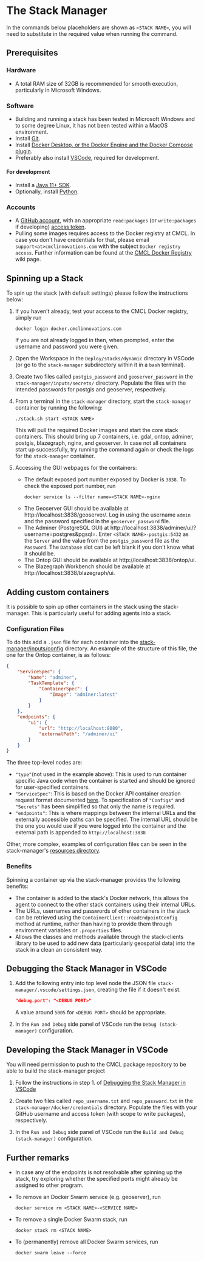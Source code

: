 # The Stack Manager

In the commands below placeholders are shown as `<STACK NAME>`, you will need to substitute in the required value when running the command.

## Prerequisites

### Hardware
* A total RAM size of 32GB is recommended for smooth execution, particularly in Microsoft Windows.

### Software
* Building and running a stack has been tested in Microsoft Windows and to some degree Linux, it has not been tested within a MacOS environment.
* Install [Git](https://git-scm.com/downloads).
* Install [Docker Desktop, or the Docker Engine and the Docker Compose plugin](https://docs.docker.com/engine/install).
* Preferably also install [VSCode](https://code.visualstudio.com/Download), required for development.
#### For development
* Install a [Java 11+ SDK](https://adoptium.net).
* Optionally, install [Python](https://www.python.org/downloads).
### Accounts
* A [GitHub account](https://github.com), with an appropriate `read:packages` (or `write:packages` if developing) [access token](https://docs.github.com/en/authentication/keeping-your-account-and-data-secure/creating-a-personal-access-token).
* Pulling some images requires access to the Docker registry at CMCL. In case you don't have credentials for that, please email `support<at>cmclinnovations.com` with the subject `Docker registry access`. Further information can be found at the [CMCL Docker Registry] wiki page.

## Spinning up a Stack

To spin up the stack (with default settings) please follow the instructions below:

1. If you haven't already, test your access to the CMCL Docker registry, simply run 
    ```console
    docker login docker.cmclinnovations.com
    ```
    If you are not already logged in then, when prompted, enter the username and password you were given.

2. Open the Workspace in the `Deploy/stacks/dynamic` directory in VSCode (or go to the `stack-manager` subdirectory within it in a `bash` terminal).

3. Create two files called `postgis_password` and `geoserver_password` in the `stack-manager/inputs/secrets/` directory. Populate the files with the intended passwords for postgis and geoserver, respectively.

4. From a terminal in the `stack-manager` directory, start the `stack-manager` container by running the following:
    ```console
    ./stack.sh start <STACK NAME>
    ```
    This will pull the required Docker images and start the core stack containers.
    This should bring up 7 containers, i.e. gdal, ontop, adminer, postgis, blazegraph, nginx, and geoserver.
    In case not all containers start up successfully, try running the command again or check the logs for the `stack-manager` container.
5. Accessing the GUI webpages for the containers:
    * The default exposed port number exposed by Docker is `3838`. To check the exposed port number, run
        ```console
        docker service ls --filter name=<STACK NAME>-nginx
        ```
    * The Geoserver GUI should be available at http://localhost:3838/geoserver/. Log in using the username `admin` and the password specified in the `geoserver_password` file.
    * The Adminer (PostgreSQL GUI) at http://localhost:3838/adminer/ui/?username=postgres&pgsql=. Enter `<STACK NAME>-postgis:5432` as the `Server` and the value from the `postgis_password` file as the `Password`. The `Database` slot can be left blank if you don't know what it should be.
    * The Ontop GUI should be available at http://localhost:3838/ontop/ui.
    * The Blazegraph Workbench should be available at http://localhost:3838/blazegraph/ui.

## Adding custom containers

It is possible to spin up other containers in the stack using the stack-manager. This is particularly useful for adding agents into a stack.

### Configuration Files

To do this add a `.json` file for each container into the [stack-manager/inputs/config](./inputs/config/) directory.
An example of the structure of this file, the one for the Ontop container, is as follows:
```json
{
    "ServiceSpec": {
        "Name": "adminer",
        "TaskTemplate": {
            "ContainerSpec": {
                "Image": "adminer:latest"
            }
        }
    },
    "endpoints": {
        "ui": {
            "url": "http://localhost:8080",
            "externalPath": "/adminer/ui"
        }
    }
}
```

The three top-level nodes are:
* `"type"`(not used in the example above): This is used to run container specific Java code when the container is started and should be ignored for user-specified containers.
* `"ServiceSpec"`: This is based on the Docker API container creation request format documented [here]("ServiceSpec").
  To specification of `"Configs"` and `"Secrets"` has been simplified so that only the name is required.
* `"endpoints"`: This is where mappings between the internal URLs and the externally accessible paths can be specified.
  The internal URL should be the one you would use if you were logged into the container and the external path is appended to `http://localhost:3838`

Other, more complex, examples of configuration files can be seen in the stack-manager's [resources directory](./src/main/resources/com/cmclinnovations/stack/services/defaults/).

### Benefits

Spinning a container up via the stack-manager provides the following benefits:
* The container is added to the stack's Docker network, this allows the agent to connect to the other stack containers using their internal URLs.
* The URLs, usernames and passwords of other containers in the stack can be retrieved using the `ContainerClient::readEndpointConfig` method at runtime, rather than having to provide them through environment variables or `.properties` files.
* Allows the classes and methods available through the stack-clients library to be used to add new data (particularly geospatial data) into the stack in a clean an consistent way.

## Debugging the Stack Manager in VSCode

1. Add the following entry into top level node the JSON file `stack-manager/.vscode/settings.json`, creating the file if it doesn't exist.
    ```json
    "debug.port": "<DEBUG PORT>"
    ```
    A value around `5005` for `<DEBUG PORT>` should be appropriate.

2. In the `Run and Debug` side panel of VSCode run the `Debug (stack-manager)` configuration.

## Developing the Stack Manager in VSCode

You will need permission to push to the CMCL package repository to be able to build the stack-manager project

1. Follow the instructions in step 1. of [Debugging the Stack Manager in VSCode](#debugging-the-stack-manager-in-vscode)

2. Create two files called `repo_username.txt` and `repo_password.txt` in the `stack-manager/docker/credentials` directory. Populate the files with your GitHub username and access token (with scope to write packages), respectively.

3. In the `Run and Debug` side panel of VSCode run the `Build and Debug (stack-manager)` configuration.

## Further remarks

* In case any of the endpoints is not resolvable after spinning up the stack, try exploring whether the specified ports might already be assigned to other program.

* To remove an Docker Swarm service (e.g. geoserver), run
    ```console
    docker service rm <STACK NAME>-<SERVICE NAME>
    ```

* To remove a single Docker Swarm stack, run
    ```console
    docker stack rm <STACK NAME>
    ```

* To (permanently) remove all Docker Swarm services, run
    ```console
    docker swarm leave --force
    ```

<!-- Links -->
[CMCL Docker Registry]: https://github.com/cambridge-cares/TheWorldAvatar/wiki/Docker%3A-Image-registry